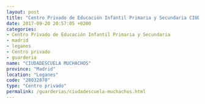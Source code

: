 ```yaml
---
layout: post
title: "Centro Privado de Educación Infantil Primaria y Secundaria CIUDADESCUELA MUCHACHOS"
date: 2017-09-20 20:57:05 +0200
categories:
- Centro Privado de Educación Infantil Primaria y Secundaria
- madrid
- leganes
- Centro privado
- guarderia
name: "CIUDADESCUELA MUCHACHOS"
province: "Madrid"
location: "Leganes"
code: "28032870"
type: "Centro privado"
permalink: /guarderias/ciudadescuela-muchachos.html
---
```

